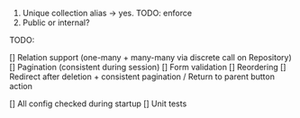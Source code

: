 1. Unique collection alias -> yes. TODO: enforce
2. Public or internal?



TODO:

[] Relation support (one-many + many-many via discrete call on Repository)
[] Pagination (consistent during session)
[] Form validation
[] Reordering
[] Redirect after deletion + consistent pagination / Return to parent button action

[] All config checked during startup
[] Unit tests